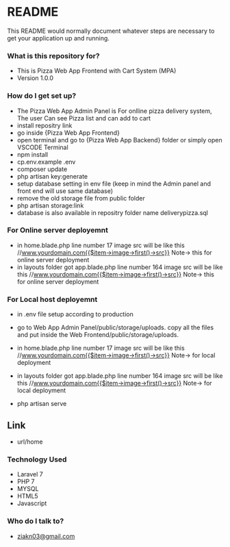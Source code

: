 # README #

This README would normally document whatever steps are necessary to get your application up and running.

### What is this repository for? ###

* This is Pizza Web App Frontend with Cart System  (MPA)
* Version 1.0.0

### How do I get set up? ###

* The Pizza Web App Admin Panel is For onlline pizza delivery system, The user Can see Pizza list and can add to cart
* install repositry link 
* go inside {Pizza Web App Frontend} 
* open terminal and go to {Pizza Web App Backend} folder or simply open VSCODE Terminal
* npm install
* cp.env.example .env
* composer update
* php artisan key:generate
* setup database setting in env file (keep in mind the Admin panel and front end will use same database)
* remove the old storage file from public folder
* php artisan storage:link
* database is also available in repositry folder name deliverypizza.sql

### For Online server deployemnt ###
* in home.blade.php line number 17 image src will be like this //www.yourdomain.com{{$item->image->first()->src}}   Note-> this for online server deployment
* in layouts folder got app.blade.php line number 164 image src will be like this //www.yourdomain.com{{$item->image->first()->src}}   Note-> this for online server deployment

### For Local host deployemnt ###
* in .env file setup according to production
*  go to Web App Admin Panel/public/storage/uploads.  copy all the files and put inside the  Web Frontend/public/storage/uploads.
* in home.blade.php line number 17 image src will be like this //www.yourdomain.com{{$item->image->first()->src}}   Note->  for local deployment
* in layouts folder got app.blade.php line number 164 image src will be like this //www.yourdomain.com{{$item->image->first()->src}}   Note-> for local deployment


* php artisan serve

## Link ##

* url/home       

### Technology Used ###

* Laravel 7
* PHP 7
* MYSQL 
* HTML5
* Javascript

### Who do I talk to? ###

* ziakn03@gmail.com